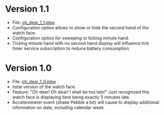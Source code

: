 # Version 1.1

* File: [oh_dear_1_1.pbw](oh_dear_1_1.pbw)
* Configuration option allows to show or hide the second hand of the watch face.
* Configuration option for sweeping or ticking minute hand.
* Ticking minute hand with no second hand display will influence tick timer service subscription to reduce battery consumption.

# Version 1.0

* File: [oh_dear_1_0.pbw](oh_dear_1_0.pbw)
* Inital version of the watch face.
* Feature: "Oh dear! Oh dear! I shall be too late!" Just recognized this watch face is displaying time being exactly 5 minutes late.
* Accelerometer event (shake Pebble a bit) will cause to display additional information on date, including calendar week
